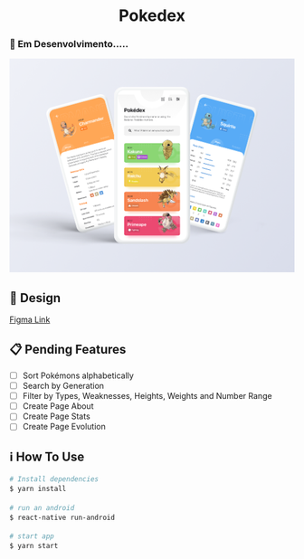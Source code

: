 <h1 align="center">Pokedex</h1>

### :construction: Em Desenvolvimento.....

<img src="Project_Mockup.png"/> 

## :art: Design
<a href="https://www.figma.com/file/THLxZSlOoUYMZrjFg0Kl1M/Pok%C3%A9dex?node-id=218%3A4647">Figma Link</a>

## 📋 Pending Features

- [ ] Sort Pokémons alphabetically
- [ ] Search by Generation
- [ ] Filter by Types, Weaknesses, Heights, Weights and Number Range
- [ ] Create Page About
- [ ] Create Page Stats
- [ ] Create Page Evolution

## :information_source: How To Use

```bash
# Install dependencies
$ yarn install

# run an android
$ react-native run-android

# start app
$ yarn start

```
